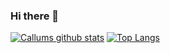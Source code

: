 ### Hi there 👋

<!--
**CallumTeesdale/CallumTeesdale** is a ✨ _special_ ✨ repository because its `README.md` (this file) appears on your GitHub profile.

Here are some ideas to get you started:

- 🔭 I’m currently working on ...
- 🌱 I’m currently learning ...
- 👯 I’m looking to collaborate on ...
- 🤔 I’m looking for help with ...
- 💬 Ask me about ...
- 📫 How to reach me: ...
- 😄 Pronouns: ...
- ⚡ Fun fact: ...
-->
[![Callums github stats](https://github-readme-stats.vercel.app/api?username=CallumTeesdale)](https://github.com/anuraghazra/github-readme-stats)
[![Top Langs](https://github-readme-stats.vercel.app/api/top-langs/?username=CallumTeesdale)](https://github.com/anuraghazra/github-readme-stats)
